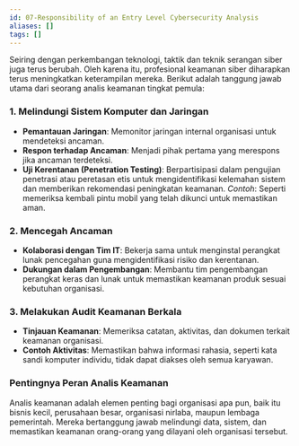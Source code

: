```yaml
---
id: 07-Responsibility of an Entry Level Cybersecurity Analysis
aliases: []
tags: []
---
```


Seiring dengan perkembangan teknologi, taktik dan teknik serangan siber juga terus berubah. Oleh karena itu, profesional keamanan siber diharapkan terus meningkatkan keterampilan mereka. Berikut adalah tanggung jawab utama dari seorang analis keamanan tingkat pemula:

### **1. Melindungi Sistem Komputer dan Jaringan**

- **Pemantauan Jaringan**: Memonitor jaringan internal organisasi untuk mendeteksi ancaman.
- **Respon terhadap Ancaman**: Menjadi pihak pertama yang merespons jika ancaman terdeteksi.
- **Uji Kerentanan (Penetration Testing)**: Berpartisipasi dalam pengujian penetrasi atau peretasan etis untuk mengidentifikasi kelemahan sistem dan memberikan rekomendasi peningkatan keamanan.
  _Contoh_: Seperti memeriksa kembali pintu mobil yang telah dikunci untuk memastikan aman.

### **2. Mencegah Ancaman**

- **Kolaborasi dengan Tim IT**: Bekerja sama untuk menginstal perangkat lunak pencegahan guna mengidentifikasi risiko dan kerentanan.
- **Dukungan dalam Pengembangan**: Membantu tim pengembangan perangkat keras dan lunak untuk memastikan keamanan produk sesuai kebutuhan organisasi.

### **3. Melakukan Audit Keamanan Berkala**

- **Tinjauan Keamanan**: Memeriksa catatan, aktivitas, dan dokumen terkait keamanan organisasi.
- **Contoh Aktivitas**: Memastikan bahwa informasi rahasia, seperti kata sandi komputer individu, tidak dapat diakses oleh semua karyawan.

### **Pentingnya Peran Analis Keamanan**

Analis keamanan adalah elemen penting bagi organisasi apa pun, baik itu bisnis kecil, perusahaan besar, organisasi nirlaba, maupun lembaga pemerintah. Mereka bertanggung jawab melindungi data, sistem, dan memastikan keamanan orang-orang yang dilayani oleh organisasi tersebut.
